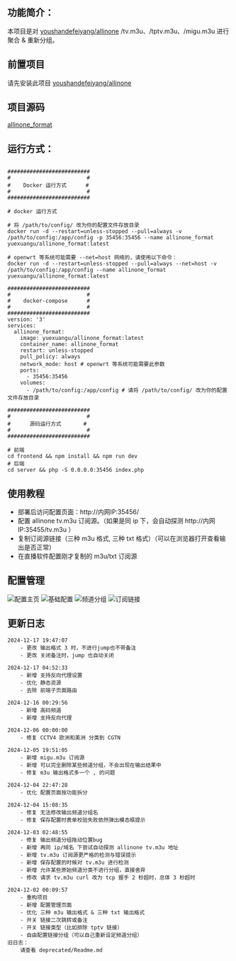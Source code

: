 ## 功能简介：
本项目是对 [youshandefeiyang/allinone](https://hub.docker.com/r/youshandefeiyang/allinone) /tv.m3u、/tptv.m3u、/migu.m3u 进行聚合 & 重新分组。

## 前置项目
请先安装此项目 [youshandefeiyang/allinone](https://hub.docker.com/r/youshandefeiyang/allinone)

## 项目源码
[allinone_format](https://github.com/FanchangWang/allinone_format)

## 运行方式：
```shell

##########################
#                        #
#    Docker 运行方式      #
#                        #
##########################

# docker 运行方式

# 将 /path/to/config/ 改为你的配置文件存放目录
docker run -d --restart=unless-stopped --pull=always -v /path/to/config:/app/config -p 35456:35456 --name allinone_format yuexuangu/allinone_format:latest

# openwrt 等系统可能需要 --net=host 网络的，请使用以下命令：
docker run -d --restart=unless-stopped --pull=always --net=host -v /path/to/config:/app/config --name allinone_format yuexuangu/allinone_format:latest

##########################
#                        #
#    docker-compose      #
#                        #
##########################
version: '3'
services:
  allinone_format:
    image: yuexuangu/allinone_format:latest
    container_name: allinone_format
    restart: unless-stopped
    pull_policy: always
    network_mode: host # openwrt 等系统可能需要此参数
    ports:
      - 35456:35456
    volumes:
      - /path/to/config:/app/config # 请将 /path/to/config/ 改为你的配置文件存放目录

##########################
#                        #
#      源码运行方式       #
#                        #
##########################

# 前端
cd frontend && npm install && npm run dev
# 后端
cd server && php -S 0.0.0.0:35456 index.php

```

## 使用教程
- 部署后访问配置页面：http://内网IP:35456/
- 配置 allinone tv.m3u 订阅源。（如果是同 ip 下，会自动探测 http://内网IP:35455/tv.m3u ）
- 复制订阅源链接（三种 m3u 格式, 三种 txt 格式）（可以在浏览器打开查看输出是否正常）
- 在直播软件配置刚才复制的 m3u/txt 订阅源

## 配置管理
![配置主页](./images/config1.png)
![基础配置](./images/config2.png)
![频道分组](./images/config3.png)
![订阅链接](./images/config4.png)

## 更新日志
```text
2024-12-17 19:47:07
    - 更改 输出格式 3 时，不进行jump也不带备注
    - 更改 关闭备注时，jump 也自动关闭

2024-12-17 04:52:33
    - 新增 支持反向代理设置
    - 优化 静态资源
    - 去除 前端子页面路由

2024-12-16 00:29:56
    - 新增 高码频道
    - 新增 支持反向代理

2024-12-06 00:00:00
    - 修复 CCTV4 欧洲和美洲 分类到 CGTN

2024-12-05 19:51:05
    - 新增 migu.m3u 订阅源
    - 新增 可以完全删除某些频道分组，不会出现在输出结果中
    - 修复 m3u 输出格式多一个 , 的问题

2024-12-04 22:47:28
    - 优化 配置页面按功能拆分

2024-12-04 15:08:35
    - 修复 无法修改输出频道分组名
    - 修复 保存配置时表单校验失败依然弹出模态框提示

2024-12-03 02:48:55
    - 修复 输出频道分组拖动位置bug
    - 新增 再同 ip/域名 下尝试自动探测 allinone tv.m3u 地址
    - 新增 tv.m3u 订阅源更严格的检测与错误提示
    - 新增 保存配置的时候对 tv.m3u 进行检测
    - 新增 允许某些原始频道分类不进行分组，直接舍弃
    - 修改 请求 tv.m3u curl 改为 tcp 握手 2 秒超时，总体 3 秒超时

2024-12-02 00:09:57
    - 重构项目
    - 新增 配置管理页面
    - 优化 三种 m3u 输出格式 & 三种 txt 输出格式
    - 开关 链接二次跳转或备注
    - 开关 链接类型（比如排除 tptv 链接）
    - 自由配置链接分组（可以自己重新设定频道分组）
旧日志：
    请查看 deprecated/Readme.md
```

